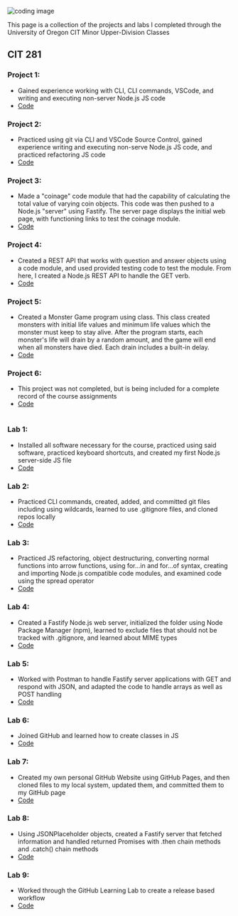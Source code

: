 ![coding image](https://media.istockphoto.com/id/1411610324/photo/python-programming-language-computer-source-code-text-example-close-up-on-a-blue-surface.jpg?s=2048x2048&w=is&k=20&c=heMmE3B6-evrgw9oj4RR7l4sYPppTvSCjw7huuuMzfM=)

This page is a collection of the projects and labs I completed through the University of Oregon CIT Minor Upper-Division Classes

## CIT 281

### Project 1:
- Gained experience working with CLI, CLI commands, VSCode, and writing and executing non-server Node.js JS code
- [Code](https://github.com/lucasvandermark/cit281-p1)

### Project 2:
- Practiced using git via CLI and VSCode Source Control, gained experience writing and executing non-serve Node.js JS code, and practiced refactoring JS code
- [Code](https://github.com/lucasvandermark/cit281-p2)

### Project 3:
- Made a "coinage" code module that had the capability of calculating the total value of varying coin objects. This code was then pushed to a Node.js "server" using Fastify. The server page displays the initial web page, with functioning links to test the coinage module. 
- [Code](https://github.com/lucasvandermark/cit281-p3)

### Project 4:
- Created a REST API that works with question and answer objects using a code module, and used provided testing code to test the module. From here, I created a Node.js REST API to handle the GET verb. 
- [Code](https://github.com/lucasvandermark/cit281-p4)

### Project 5:
- Created a Monster Game program using class. This class created monsters with initial life values and minimum life values which the monster must keep to stay alive. After the program starts, each monster's life will drain by a random amount, and the game will end when all monsters have died. Each drain includes a built-in delay. 
- [Code](https://github.com/lucasvandermark/cit281-p5)

### Project 6:
- This project was not completed, but is being included for a complete record of the course assignments
- [Code](https://github.com/lucasvandermark/cit281-p6)

#

### Lab 1:
- Installed all software necessary for the course, practiced using said software, practiced keyboard shortcuts, and created my first Node.js server-side JS file
- [Code](https://github.com/lucasvandermark/cit281-lab1)

### Lab 2:
- Practiced CLI commands, created, added, and committed git files including using wildcards, learned to use .gitignore files, and cloned repos locally
- [Code](https://github.com/lucasvandermark/cit281-lab2)

### Lab 3:
- Practiced JS refactoring, object destructuring, converting normal functions into arrow functions, using for...in and for...of syntax, creating and importing Node.js compatible code modules, and examined code using the spread operator
- [Code](https://github.com/lucasvandermark/cit281-lab3)

### Lab 4:
- Created a Fastify Node.js web server, initialized the folder using Node Package Manager (npm), learned to exclude files that should not be tracked with .gitignore, and learned about MIME types
- [Code](https://github.com/lucasvandermark/cit281-lab4)

### Lab 5:
- Worked with Postman to handle Fastify server applications with GET and respond with JSON, and adapted the code to handle arrays as well as POST handling
- [Code](https://github.com/lucasvandermark/cit281-lab5)

### Lab 6:
- Joined GitHub and learned how to create classes in JS
- [Code](https://github.com/lucasvandermark/cit281-lab6)

### Lab 7:
- Created my own personal GitHub Website using GitHub Pages, and then cloned files to my local system, updated them, and committed them to my GitHub page
- [Code](https://github.com/lucasvandermark/cit281-lab7)

### Lab 8:
- Using JSONPlaceholder objects, created a Fastify server that fetched information and handled returned Promises with .then chain methods and .catch() chain methods
- [Code](https://github.com/lucasvandermark/cit281-lab8)

### Lab 9:
- Worked through the GitHub Learning Lab to create a release based workflow
- [Code](https://github.com/lucasvandermark/cit281-lab9)
